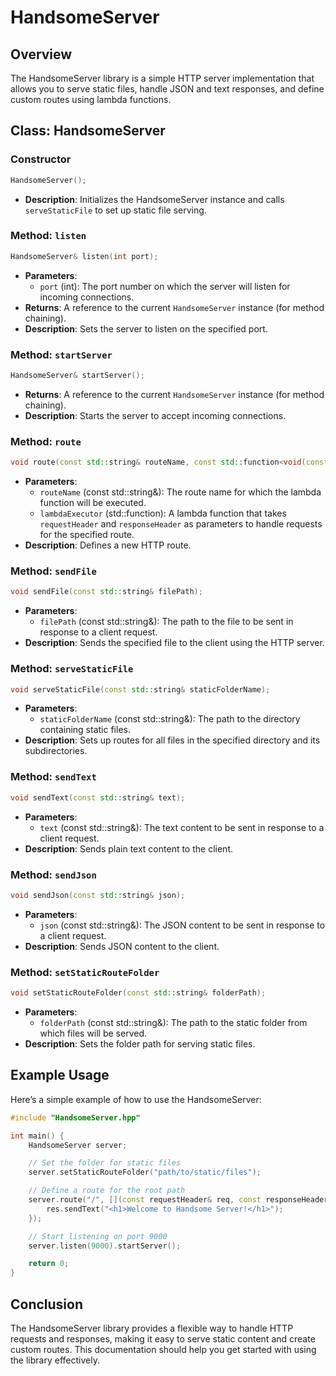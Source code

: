 # HandsomeServer

## Overview

The HandsomeServer library is a simple HTTP server implementation that allows you to serve static files, handle JSON and text responses, and define custom routes using lambda functions.

## Class: HandsomeServer

### Constructor

```cpp
HandsomeServer();
```
- **Description**: Initializes the HandsomeServer instance and calls `serveStaticFile` to set up static file serving.

### Method: `listen`

```cpp
HandsomeServer& listen(int port);
```
- **Parameters**: 
  - `port` (int): The port number on which the server will listen for incoming connections.
- **Returns**: A reference to the current `HandsomeServer` instance (for method chaining).
- **Description**: Sets the server to listen on the specified port.

### Method: `startServer`

```cpp
HandsomeServer& startServer();
```
- **Returns**: A reference to the current `HandsomeServer` instance (for method chaining).
- **Description**: Starts the server to accept incoming connections.

### Method: `route`

```cpp
void route(const std::string& routeName, const std::function<void(const requestHeader&, const responseHeader&)>& lambdaExecutor);
```
- **Parameters**:
  - `routeName` (const std::string&): The route name for which the lambda function will be executed.
  - `lambdaExecutor` (std::function): A lambda function that takes `requestHeader` and `responseHeader` as parameters to handle requests for the specified route.
- **Description**: Defines a new HTTP route.

### Method: `sendFile`

```cpp
void sendFile(const std::string& filePath);
```
- **Parameters**:
  - `filePath` (const std::string&): The path to the file to be sent in response to a client request.
- **Description**: Sends the specified file to the client using the HTTP server.

### Method: `serveStaticFile`

```cpp
void serveStaticFile(const std::string& staticFolderName);
```
- **Parameters**:
  - `staticFolderName` (const std::string&): The path to the directory containing static files.
- **Description**: Sets up routes for all files in the specified directory and its subdirectories.

### Method: `sendText`

```cpp
void sendText(const std::string& text);
```
- **Parameters**:
  - `text` (const std::string&): The text content to be sent in response to a client request.
- **Description**: Sends plain text content to the client.

### Method: `sendJson`

```cpp
void sendJson(const std::string& json);
```
- **Parameters**:
  - `json` (const std::string&): The JSON content to be sent in response to a client request.
- **Description**: Sends JSON content to the client.

### Method: `setStaticRouteFolder`

```cpp
void setStaticRouteFolder(const std::string& folderPath);
```
- **Parameters**:
  - `folderPath` (const std::string&): The path to the static folder from which files will be served.
- **Description**: Sets the folder path for serving static files.

## Example Usage

Here’s a simple example of how to use the HandsomeServer:

```cpp
#include "HandsomeServer.hpp"

int main() {
    HandsomeServer server;

    // Set the folder for static files
    server.setStaticRouteFolder("path/to/static/files");

    // Define a route for the root path
    server.route("/", [](const requestHeader& req, const responseHeader& res) {
        res.sendText("<h1>Welcome to Handsome Server!</h1>");
    });

    // Start listening on port 9000
    server.listen(9000).startServer();

    return 0;
}
```

## Conclusion

The HandsomeServer library provides a flexible way to handle HTTP requests and responses, making it easy to serve static content and create custom routes. This documentation should help you get started with using the library effectively.
